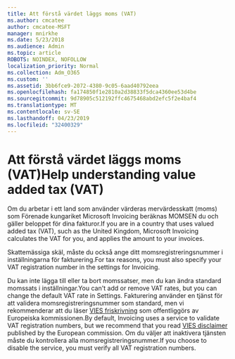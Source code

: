 ```yaml
---
title: Att förstå värdet läggs moms (VAT)
ms.author: cmcatee
author: cmcatee-MSFT
manager: mnirkhe
ms.date: 5/23/2018
ms.audience: Admin
ms.topic: article
ROBOTS: NOINDEX, NOFOLLOW
localization_priority: Normal
ms.collection: Adm_O365
ms.custom: ''
ms.assetid: 3bb6fce9-2072-4380-9c05-6aad40792eea
ms.openlocfilehash: fa174850f1e2810a2d38833f5dca4360ee53d4be
ms.sourcegitcommit: 9d78905c512192ffc4675468abd2efc5f2e4baf4
ms.translationtype: MT
ms.contentlocale: sv-SE
ms.lasthandoff: 04/23/2019
ms.locfileid: "32400329"
---
```

# <a name="help-understanding-value-added-tax-vat"></a><span data-ttu-id="0572a-102">Att förstå värdet läggs moms (VAT)</span><span class="sxs-lookup"><span data-stu-id="0572a-102">Help understanding value added tax (VAT)</span></span>

<span data-ttu-id="0572a-103">Om du arbetar i ett land som använder värderas mervärdesskatt (moms) som Förenade kungariket Microsoft Invoicing beräknas MOMSEN du och gäller beloppet för dina fakturor.</span><span class="sxs-lookup"><span data-stu-id="0572a-103">If you are in a country that uses valued added tax (VAT), such as the United Kingdom, Microsoft Invoicing calculates the VAT for you, and applies the amount to your invoices.</span></span>
  
<span data-ttu-id="0572a-104">Skattemässiga skäl, måste du också ange ditt momsregistreringsnummer i inställningarna för fakturering.</span><span class="sxs-lookup"><span data-stu-id="0572a-104">For tax reasons, you must also specify your VAT registration number in the settings for Invoicing.</span></span>
  
<span data-ttu-id="0572a-105">Du kan inte lägga till eller ta bort momssatser, men du kan ändra standard momssats i inställningar.</span><span class="sxs-lookup"><span data-stu-id="0572a-105">You can't add or remove VAT rates, but you can change the default VAT rate in Settings.</span></span> <span data-ttu-id="0572a-106">Fakturering använder en tjänst för att validera momsregistreringsnummer som standard, men vi rekommenderar att du läser [VIES friskrivning](https://go.microsoft.com/fwlink/?LinkID=841741) som offentliggörs av Europeiska kommissionen.</span><span class="sxs-lookup"><span data-stu-id="0572a-106">By default, Invoicing uses a service to validate VAT registration numbers, but we recommend that you read [VIES disclaimer](https://go.microsoft.com/fwlink/?LinkID=841741) published by the European commission.</span></span> <span data-ttu-id="0572a-107">Om du väljer att inaktivera tjänsten måste du kontrollera alla momsregistreringsnummer.</span><span class="sxs-lookup"><span data-stu-id="0572a-107">If you choose to disable the service, you must verify all VAT registration numbers.</span></span> 
  

